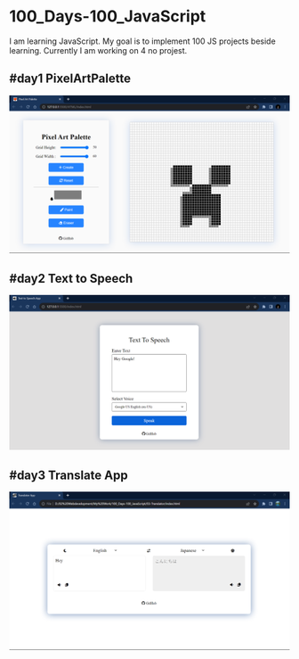 # 100_Days-100_JavaScript
I am learning JavaScript. My goal is to implement 100 JS projects beside learning.
Currently I am working on 4 no projest.

## #day1 PixelArtPalette
<img   src = "https://github.com/alfaArghya/100_Days-100_JavaScript/blob/main/01-PixelArtPalette/img/PageDemo.png">

## #day2 Text to Speech
<img   src = "https://github.com/alfaArghya/100_Days-100_JavaScript/blob/main/02-TextToSpeech/img/PageDemo.png">

## #day3 Translate App
<img   src = "https://github.com/alfaArghya/100_Days-100_JavaScript/blob/main/03-Translator/img/DemoLightImg.png">

